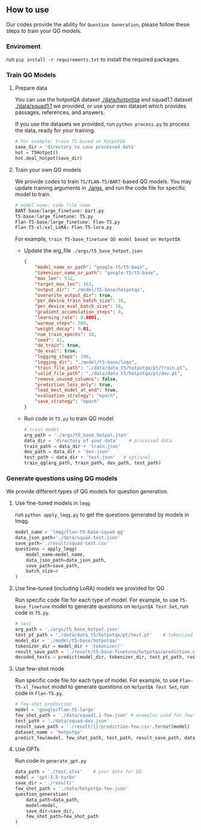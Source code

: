 ## How to use
Our codes provide the ability for  `Question Generation`, please follow these steps to train your QG models.

### Enviroment
run `pip install -r requirements.txt` to install the required packages.

### Train QG Models
1. Prepare data

    You can use the hotpotQA dataset [./data/hotpotqa](./data/hotpotqa/) and squad1.1 dataset [./data/squad1.1](./data/squad1.1/) we provided, or use your own dataset which provides passages, references, and answers.

    If you use the datasets we provided, run `python process.py` to process the data, ready for your training.
    ```python
    # For example: train T5 based on HotpotQA
    save_dir = 'directory to save processed data'
    hot = T5Hotpot()
    hot.deal_hotpot(save_dir)
    ```

2. Train your own QG models 

    We provide codes to train `T5/FLAN-T5/BART`-based QG models. You may update training arguments in [./args](./args/), and run the code file for specific model to train. 
    ```python
    # model name: code file name
    BART-base/large_finetune: bart.py
    T5-base/large_finetune: T5.py
    Flan-T5-base/large_finetune: Flan-T5.py
    Flan-T5-xl/xxl_LoRA: Flan-T5-lora.py
    ```
    For example, `train T5-base_finetune QG model based on HotpotQA`
    - Update the arg_file `./args/t5_base_hotpot.json`
        ```json
        {
            "model_name_or_path": "google-t5/t5-base",
            "tokenizer_name_or_path": "google-t5/t5-base",
            "max_len": 512,
            "target_max_len": 163,
            "output_dir": "./model/t5-base/hotpotqa",
            "overwrite_output_dir": true,
            "per_device_train_batch_size": 16,
            "per_device_eval_batch_size": 16,
            "gradient_accumulation_steps": 8,
            "learning_rate": 0.0001,
            "warmup_steps": 500,
            "weight_decay": 0.01,
            "num_train_epochs": 10,
            "seed": 42,
            "do_train": true,
            "do_eval": true,
            "logging_steps": 100,
            "logging_dir": "./model/t5-base/logs",
            "train_file_path": "./data/data_t5/hotpotqa/pt/train.pt",
            "valid_file_path": "./data/data_t5/hotpotqa/pt/dev.pt",
            "remove_unused_columns": false,
            "prediction_loss_only": true,
            "load_best_model_at_end": true,
            "evaluation_strategy": "epoch",
            "save_strategy": "epoch"
        }
        ```

    - Run code in `T5.py` to train QG model
        ```python
        # train model
        arg_path = './args/t5_base_hotpot.json'
        data_dir = 'directory of your data'    # processed data
        train_path = data_dir + 'train.json'
        dev_path = data_dir + 'dev.json'
        test_path = data_dir + 'test.json'   # optional
        train_qg(arg_path, train_path, dev_path, test_path)
        ```

### Generate questions using QG models
We provide different types of QG models for question generation.

1. Use fine-tuned models in `lmqg`

    run `python apply_lmqg.py` to get the questions generated by models in lmqg.
    ```python
    model_name = 'lmqg/flan-t5-base-squad-qg'
    data_json_path='./data/squad-test.json'
    save_path='./result/squad-test.csv'
    questions = apply_lmqg(
        model_name=model_name,
        data_json_path=data_json_path,
        save_path=save_path,
        batch_size=8
    )
    ```

2. Use fine-tuned (including LoRA) models we provided for QG

    Run specific code file for each type of model. For example, to use `T5-base_finetune` model to generate questions on `HotpotQA Test Set`, run code in `T5.py`.
    ```python
    # test
    arg_path = './args/t5_base_hotpot.json'
    test_pt_path = './data/data_t5/hotpotqa/pt/test.pt'    # tokenized test data
    model_dir = './model/t5-base/hotpotqa/'
    tokenizer_dir = model_dir + 'tokenizer/'
    result_save_path = './result/t5-base-finetune/hotpotqa/prediction.csv'
    decoded_texts = predict(model_dir, tokenizer_dir, test_pt_path, result_save_path)
    ```

3. Use few-shot mode
    
    Run specific code file for each type of model. For example, to use `Flan-T5-xl_fewshot` model to generate questions on `HotpotQA Test Set`, run code in `Flan-T5.py`.
    ```python
    # few-shot prediction
    model = 'google/flan-t5-large'
    few_shot_path = './data/squad1.1-few.json' # examples used for few-shot learning
    test_path = './data/squad-dev.json'
    result_save_path = './result/{}/prediction-few.csv'.format(model)
    dataset_name = 'hotpotqa'
    predict_few(model, few_shot_path, test_path, result_save_path, dataset_name)
    ```

4. Use GPTs

    Run code in `generate_gpt.py`
    ```python
    data_path = './test.xlsx'    # your data for QG
    model = 'gpt-3.5-turbo'
    save_dir = './result/'
    few_shot_path = './data/hotpotqa-few.json'
    question_generation(
        data_path=data_path,
        model=model,
        save_dir=save_dir,
        few_shot_path=few_shot_path
    )
    ```